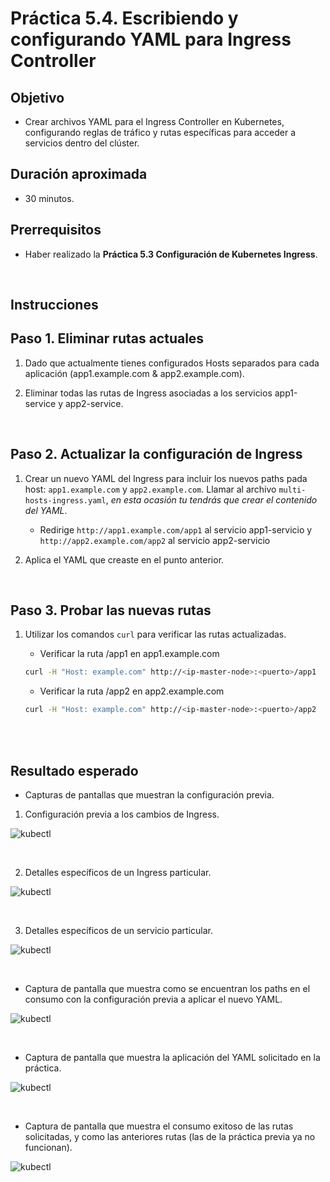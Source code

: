 # Práctica 5.4. Escribiendo y configurando YAML para Ingress Controller

## Objetivo
- Crear archivos YAML para el Ingress Controller en Kubernetes, configurando reglas de tráfico y rutas específicas para acceder a servicios dentro del clúster.


## Duración aproximada

- 30 minutos.

## Prerrequisitos

- Haber realizado la **Práctica 5.3 Configuración de Kubernetes Ingress**.
<br/>

## Instrucciones

## Paso 1. Eliminar rutas actuales

1. Dado que actualmente tienes configurados Hosts separados para cada aplicación (app1.example.com & app2.example.com).

2. Eliminar todas las rutas de Ingress asociadas a los servicios app1-service y app2-service.

<br/>

## Paso 2. Actualizar la configuración de Ingress

1. Crear un nuevo YAML del Ingress para incluir los nuevos paths pada host: `app1.example.com` y `app2.example.com`. Llamar al archivo `multi-hosts-ingress.yaml`, _en esta ocasión tu tendrás que crear el contenido del YAML_.

    - Redirige `http://app1.example.com/app1` al servicio app1-servicio y `http://app2.example.com/app2` al servicio app2-servicio  

2. Aplica el YAML que creaste en el punto anterior.

<br/>

## Paso 3. Probar las nuevas rutas

1. Utilizar los comandos `curl` para verificar las rutas actualizadas.

    - Verificar la ruta /app1 en app1.example.com

    ```bash
    curl -H "Host: example.com" http://<ip-master-node>:<puerto>/app1
    ```

    - Verificar la ruta /app2 en app2.example.com

    ```bash
    curl -H "Host: example.com" http://<ip-master-node>:<puerto>/app2
    ```

<br/>
<br/>

## Resultado esperado

- Capturas de pantallas que muestran la configuración previa.

1. Configuración previa a los cambios de Ingress.

![kubectl](../images/u5_4_1.png)

<br/>


2. Detalles específicos de un Ingress particular.


![kubectl](../images/u5_4_3.png)

<br/>

3. Detalles específicos de un servicio particular.


![kubectl](../images/u5_4_4.png)

<br/>


- Captura de pantalla que muestra como se encuentran los paths en el consumo con la configuración previa a aplicar el nuevo YAML.

![kubectl](../images/u5_4_5.png)

<br/>

- Captura de pantalla que muestra la aplicación del YAML solicitado en la práctica.

![kubectl](../images/u5_4_6.png)

<br/>

- Captura de pantalla que muestra el consumo exitoso de las rutas solicitadas, y como las anteriores rutas (las de la práctica previa ya no funcionan).

![kubectl](../images/u5_4_8.png)

